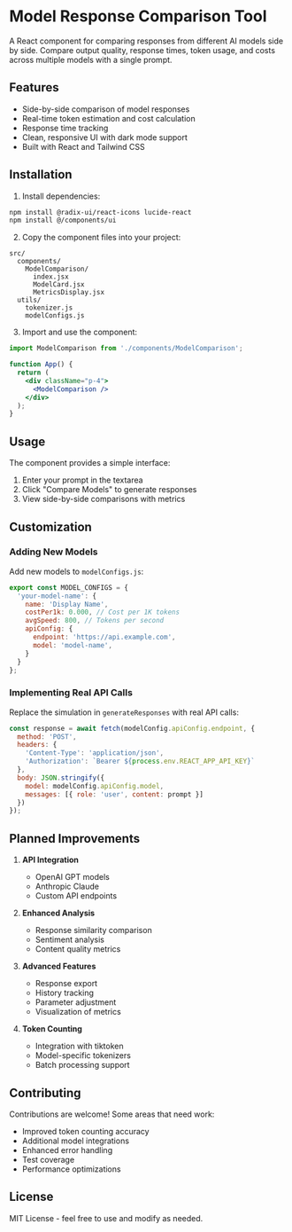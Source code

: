 # Model Response Comparison Tool

A React component for comparing responses from different AI models side by side. Compare output quality, response times, token usage, and costs across multiple models with a single prompt.

## Features

- Side-by-side comparison of model responses
- Real-time token estimation and cost calculation
- Response time tracking
- Clean, responsive UI with dark mode support
- Built with React and Tailwind CSS

## Installation

1. Install dependencies:
```bash
npm install @radix-ui/react-icons lucide-react
npm install @/components/ui
```

2. Copy the component files into your project:
```
src/
  components/
    ModelComparison/
      index.jsx
      ModelCard.jsx
      MetricsDisplay.jsx
  utils/
    tokenizer.js
    modelConfigs.js
```

3. Import and use the component:
```jsx
import ModelComparison from './components/ModelComparison';

function App() {
  return (
    <div className="p-4">
      <ModelComparison />
    </div>
  );
}
```

## Usage

The component provides a simple interface:
1. Enter your prompt in the textarea
2. Click "Compare Models" to generate responses
3. View side-by-side comparisons with metrics

## Customization

### Adding New Models

Add new models to `modelConfigs.js`:
```javascript
export const MODEL_CONFIGS = {
  'your-model-name': {
    name: 'Display Name',
    costPer1k: 0.000, // Cost per 1K tokens
    avgSpeed: 800, // Tokens per second
    apiConfig: {
      endpoint: 'https://api.example.com',
      model: 'model-name',
    }
  }
};
```

### Implementing Real API Calls

Replace the simulation in `generateResponses` with real API calls:
```javascript
const response = await fetch(modelConfig.apiConfig.endpoint, {
  method: 'POST',
  headers: {
    'Content-Type': 'application/json',
    'Authorization': `Bearer ${process.env.REACT_APP_API_KEY}`
  },
  body: JSON.stringify({
    model: modelConfig.apiConfig.model,
    messages: [{ role: 'user', content: prompt }]
  })
});
```

## Planned Improvements

1. **API Integration**
   - OpenAI GPT models
   - Anthropic Claude
   - Custom API endpoints

2. **Enhanced Analysis**
   - Response similarity comparison
   - Sentiment analysis
   - Content quality metrics

3. **Advanced Features**
   - Response export
   - History tracking
   - Parameter adjustment
   - Visualization of metrics

4. **Token Counting**
   - Integration with tiktoken
   - Model-specific tokenizers
   - Batch processing support

## Contributing

Contributions are welcome! Some areas that need work:
- Improved token counting accuracy
- Additional model integrations
- Enhanced error handling
- Test coverage
- Performance optimizations

## License

MIT License - feel free to use and modify as needed.